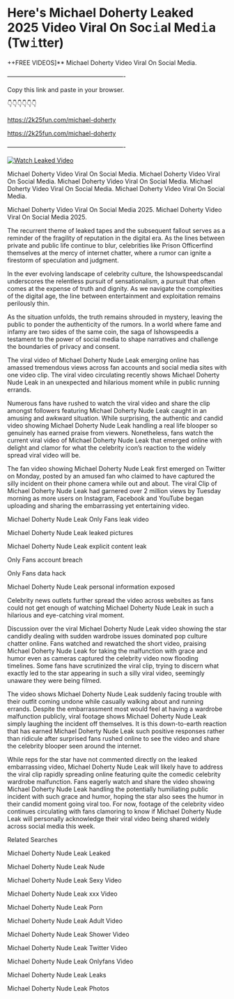 # Here's Michael Doherty Leaked 2025 Video Viral On Soc𝚒al Med𝚒a (Tw𝚒tter)

++FREE VIDEOS]** Michael Doherty Video Viral On Social Media.

———————————————————-

Copy this link and paste in your browser.

👇👇👇👇👇👇

https://2k25fun.com/michael-doherty

https://2k25fun.com/michael-doherty

———————————————————-

[![Watch Leaked Video](https://miro.medium.com/v2/resize:fit:828/format:webp/1*cilzJN44JGOrTw9NJCrNHA.gif "Watch Leaked Video")](https://2k25fun.com/michael-doherty)

Michael Doherty Video Viral On Social Media. Michael Doherty Video Viral On Social Media. Michael Doherty Video Viral On Social Media. Michael Doherty Video Viral On Social Media. Michael Doherty Video Viral On Social Media.

Michael Doherty Video Viral On Social Media 2025. Michael Doherty Video Viral On Social Media 2025.

The recurrent theme of leaked tapes and the subsequent fallout serves as a reminder of the fragility of reputation in the digital era. As the lines between private and public life continue to blur, celebrities like Prison Officerfind themselves at the mercy of internet chatter, where a rumor can ignite a firestorm of speculation and judgment.

In the ever evolving landscape of celebrity culture, the Ishowspeedscandal underscores the relentless pursuit of sensationalism, a pursuit that often comes at the expense of truth and dignity. As we navigate the complexities of the digital age, the line between entertainment and exploitation remains perilously thin.

As the situation unfolds, the truth remains shrouded in mystery, leaving the public to ponder the authenticity of the rumors. In a world where fame and infamy are two sides of the same coin, the saga of Ishowspeedis a testament to the power of social media to shape narratives and challenge the boundaries of privacy and consent.

The viral video of Michael Doherty Nude Leak emerging online has amassed tremendous views across fan accounts and social media sites with one video clip. The viral video circulating recently shows Michael Doherty Nude Leak in an unexpected and hilarious moment while in public running errands.

Numerous fans have rushed to watch the viral video and share the clip amongst followers featuring Michael Doherty Nude Leak caught in an amusing and awkward situation. While surprising, the authentic and candid video showing Michael Doherty Nude Leak handling a real life blooper so genuinely has earned praise from viewers. Nonetheless, fans watch the current viral video of Michael Doherty Nude Leak that emerged online with delight and clamor for what the celebrity icon’s reaction to the widely spread viral video will be.

The fan video showing Michael Doherty Nude Leak first emerged on Twitter on Monday, posted by an amused fan who claimed to have captured the silly incident on their phone camera while out and about. The viral Clip of Michael Doherty Nude Leak had garnered over 2 million views by Tuesday morning as more users on Instagram, Facebook and YouTube began uploading and sharing the embarrassing yet entertaining video.

Michael Doherty Nude Leak Only Fans leak video

Michael Doherty Nude Leak leaked pictures

Michael Doherty Nude Leak explicit content leak

Only Fans account breach

Only Fans data hack

Michael Doherty Nude Leak personal information exposed

Celebrity news outlets further spread the video across websites as fans could not get enough of watching Michael Doherty Nude Leak in such a hilarious and eye-catching viral moment.

Discussion over the viral Michael Doherty Nude Leak video showing the star candidly dealing with sudden wardrobe issues dominated pop culture chatter online. Fans watched and rewatched the short video, praising Michael Doherty Nude Leak for taking the malfunction with grace and humor even as cameras captured the celebrity video now flooding timelines. Some fans have scrutinized the viral clip, trying to discern what exactly led to the star appearing in such a silly viral video, seemingly unaware they were being filmed.

The video shows Michael Doherty Nude Leak suddenly facing trouble with their outfit coming undone while casually walking about and running errands. Despite the embarrassment most would feel at having a wardrobe malfunction publicly, viral footage shows Michael Doherty Nude Leak simply laughing the incident off themselves. It is this down-to-earth reaction that has earned Michael Doherty Nude Leak such positive responses rather than ridicule after surprised fans rushed online to see the video and share the celebrity blooper seen around the internet.

While reps for the star have not commented directly on the leaked embarrassing video, Michael Doherty Nude Leak will likely have to address the viral clip rapidly spreading online featuring quite the comedic celebrity wardrobe malfunction. Fans eagerly watch and share the video showing Michael Doherty Nude Leak handling the potentially humiliating public incident with such grace and humor, hoping the star also sees the humor in their candid moment going viral too. For now, footage of the celebrity video continues circulating with fans clamoring to know if Michael Doherty Nude Leak will personally acknowledge their viral video being shared widely across social media this week.

Related Searches

Michael Doherty Nude Leak Leaked

Michael Doherty Nude Leak Nude

Michael Doherty Nude Leak Sexy Video

Michael Doherty Nude Leak xxx Video

Michael Doherty Nude Leak Porn

Michael Doherty Nude Leak Adult Video

Michael Doherty Nude Leak Shower Video

Michael Doherty Nude Leak Twitter Video

Michael Doherty Nude Leak Onlyfans Video

Michael Doherty Nude Leak Leaks

Michael Doherty Nude Leak Photos